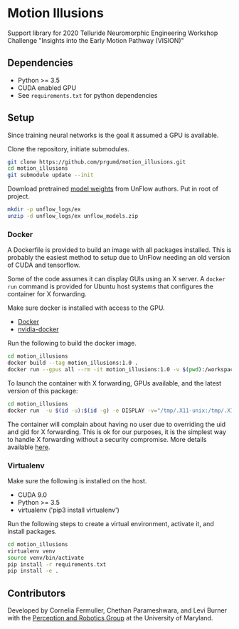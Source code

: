 # Motion Illusions

Support library for 2020 Telluride Neuromorphic Engineering Workshop Challenge "Insights into the Early Motion Pathway (VISION)"

## Dependencies

* Python >= 3.5
* CUDA enabled GPU
* See `requirements.txt` for python dependencies

## Setup

Since training neural networks is the goal it assumed a GPU is available.

Clone the repository, initiate submodules.
```bash
git clone https://github.com/prgumd/motion_illusions.git
cd motion_illusions
git submodule update --init
```

Download pretrained [model weights](https://drive.google.com/file/d/16rOMerQvUnj6UjGjMyQayC1GcqaRu44b/view) from UnFlow authors. Put in root of project.

```bash
mkdir -p unflow_logs/ex
unzip -d unflow_logs/ex unflow_models.zip
```

### Docker
A Dockerfile is provided to build an image with all packages installed. This is probably the easiest method to setup due to UnFlow needing an old version of CUDA and tensorflow.

Some of the code assumes it can display GUIs using an X server. A `docker run` command is provided for Ubuntu host systems that configures the container for X forwarding.

Make sure docker is installed with access to the GPU.
* [Docker](https://docs.docker.com/get-docker/)
* [nvidia-docker](https://github.com/NVIDIA/nvidia-docker)

Run the following to build the docker image.

```bash
cd motion_illusions
docker build --tag motion_illusions:1.0 .
docker run --gpus all --rm -it motion_illusions:1.0 -v $(pwd):/workspace bash
```

To launch the container with X forwarding, GPUs available, and the latest version of this package:
```bash
cd motion_illusions
docker run  -u $(id -u):$(id -g) -e DISPLAY -v="/tmp/.X11-unix:/tmp/.X11-unix:rw" --ipc host --gpus all --rm -it -v $(pwd):/workdir motion_illusions:1.0 bash
```

The container will complain about having no user due to overriding the uid and gid for X forwarding. This is ok for our purposes, it is the simplest way to handle X forwarding without a security compromise. More details available [here](http://wiki.ros.org/docker/Tutorials/GUI).

### Virtualenv

Make sure the following is installed on the host.
* CUDA 9.0
* Python >= 3.5
* virtualenv ('pip3 install virtualenv')

Run the following steps to create a virtual environment, activate it, and install packages.

```bash
cd motion_illusions
virtualenv venv
source venv/bin/activate
pip install -r requirements.txt
pip install -e .
```

## Contributors

Developed by Cornelia Fermuller, Chethan Parameshwara, and Levi Burner with the [Perception and Robotics Group](http://prg.cs.umd.edu/) at the University of Maryland.

